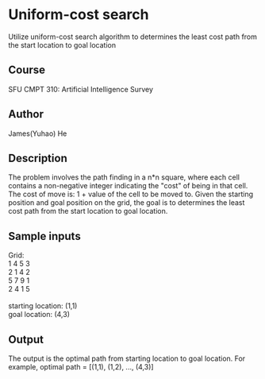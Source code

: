 # Uniform-cost search
Utilize uniform-cost search algorithm to determines the least cost path from the start location to goal location

## Course
SFU CMPT 310: Artificial Intelligence Survey

## Author
James(Yuhao) He

## Description
The problem involves the path finding in a n*n square, where each cell contains a non-negative integer indicating the "cost" of being in that cell. The cost of move is: 1 + value of the cell to be moved to. Given the starting position and goal position on the grid, the goal is to determines the least cost path from the start location to goal location. 

## Sample inputs
<dt>Grid:</dt>
<dt>1   4   5   3</dt>
<dt>2   1   4   2</dt>
<dt>5   7   9   1</dt>
<dt>2   4   1   5</dt>
</br>
<dt>starting location: (1,1)</dt>
<dt>goal location: (4,3)</dt>

## Output
The output is the optimal path from starting location to goal location. For example, optimal path = [(1,1), (1,2), ..., (4,3)]

